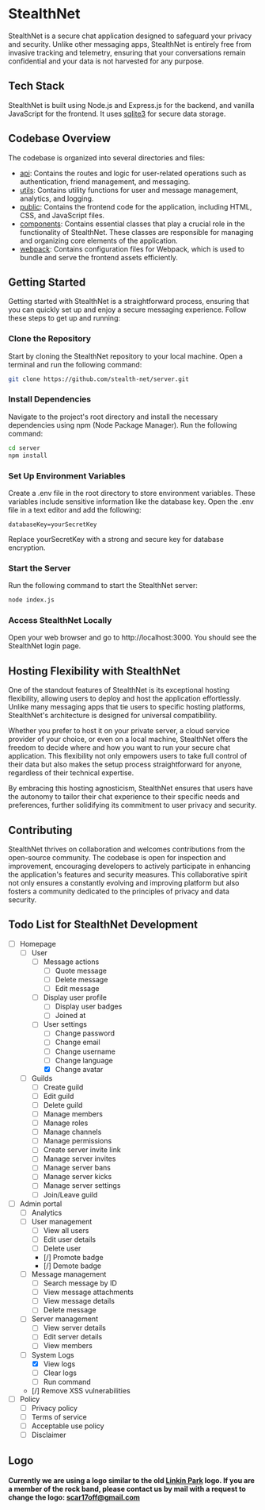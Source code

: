 # StealthNet
StealthNet is a secure chat application designed to safeguard your privacy and security. Unlike other messaging apps, StealthNet is entirely free from invasive tracking and telemetry, ensuring that your conversations remain confidential and your data is not harvested for any purpose.  

## Tech Stack
StealthNet is built using Node.js and Express.js for the backend, and vanilla JavaScript for the frontend. It uses [sqlite3](https://www.sqlite.org/index.html) for secure data storage.

## Codebase Overview
The codebase is organized into several directories and files:

- [api](https://github.com/stealth-net/server/tree/main/api): Contains the routes and logic for user-related operations such as authentication, friend management, and messaging.
- [utils](https://github.com/stealth-net/server/tree/main/utils): Contains utility functions for user and message management, analytics, and logging.
- [public](https://github.com/stealth-net/server/tree/main/public): Contains the frontend code for the application, including HTML, CSS, and JavaScript files.
- [components](https://github.com/stealth-net/server/tree/main/components): Contains essential classes that play a crucial role in the functionality of StealthNet. These classes are responsible for managing and organizing core elements of the application.
- [webpack](https://github.com/stealth-net/server/tree/main/webpack): Contains configuration files for Webpack, which is used to bundle and serve the frontend assets efficiently.

## Getting Started
Getting started with StealthNet is a straightforward process, ensuring that you can quickly set up and enjoy a secure messaging experience. Follow these steps to get up and running:

### Clone the Repository
Start by cloning the StealthNet repository to your local machine. Open a terminal and run the following command:
```bash
git clone https://github.com/stealth-net/server.git
```
### Install Dependencies
Navigate to the project's root directory and install the necessary dependencies using npm (Node Package Manager). Run the following command:

```bash
cd server
npm install
```

### Set Up Environment Variables
Create a .env file in the root directory to store environment variables. These variables include sensitive information like the database key. Open the .env file in a text editor and add the following:
```plaintext
databaseKey=yourSecretKey
```
Replace yourSecretKey with a strong and secure key for database encryption.

### Start the Server
Run the following command to start the StealthNet server:
```bash
node index.js
```

### Access StealthNet Locally
Open your web browser and go to http://localhost:3000. You should see the StealthNet login page.

## Hosting Flexibility with StealthNet
One of the standout features of StealthNet is its exceptional hosting flexibility, allowing users to deploy and host the application effortlessly. Unlike many messaging apps that tie users to specific hosting platforms, StealthNet's architecture is designed for universal compatibility.

Whether you prefer to host it on your private server, a cloud service provider of your choice, or even on a local machine, StealthNet offers the freedom to decide where and how you want to run your secure chat application. This flexibility not only empowers users to take full control of their data but also makes the setup process straightforward for anyone, regardless of their technical expertise.

By embracing this hosting agnosticism, StealthNet ensures that users have the autonomy to tailor their chat experience to their specific needs and preferences, further solidifying its commitment to user privacy and security.

## Contributing
StealthNet thrives on collaboration and welcomes contributions from the open-source community. The codebase is open for inspection and improvement, encouraging developers to actively participate in enhancing the application's features and security measures. This collaborative spirit not only ensures a constantly evolving and improving platform but also fosters a community dedicated to the principles of privacy and data security.

## Todo List for StealthNet Development
- [ ] Homepage
  - [ ] User
    - [ ] Message actions
      - [ ] Quote message
      - [ ] Delete message
      - [ ] Edit message
    - [ ] Display user profile
      - [ ] Display user badges
      - [ ] Joined at
    - [ ] User settings
      - [ ] Change password
      - [ ] Change email
      - [ ] Change username
      - [ ] Change language
      - [x] Change avatar
  - [ ] Guilds
    - [ ] Create guild
    - [ ] Edit guild
    - [ ] Delete guild
    - [ ] Manage members
    - [ ] Manage roles
    - [ ] Manage channels
    - [ ] Manage permissions
    - [ ] Create server invite link
    - [ ] Manage server invites
    - [ ] Manage server bans
    - [ ] Manage server kicks
    - [ ] Manage server settings
    - [ ] Join/Leave guild
- [ ] Admin portal
  - [ ] Analytics
  - [ ] User management
    - [ ] View all users
    - [ ] Edit user details
    - [ ] Delete user
    - [/] Promote badge
    - [/] Demote badge
  - [ ] Message management
    - [ ] Search message by ID
    - [ ] View message attachments
    - [ ] View message details
    - [ ] Delete message
  - [ ] Server management
    - [ ] View server details
    - [ ] Edit server details
    - [ ] View members
  - [ ] System Logs
    - [x] View logs
    - [ ] Clear logs
    - [ ] Run command
  - [/] Remove XSS vulnerabilities
- [ ] Policy
  - [ ] Privacy policy
  - [ ] Terms of service
  - [ ] Acceptable use policy
  - [ ] Disclaimer

## Logo
#### Currently we are using a logo similar to the old [Linkin Park](https://en.wikipedia.org/wiki/Linkin_Park) logo. If you are a member of the rock band, please contact us by mail with a request to change the logo: scar17off@gmail.com